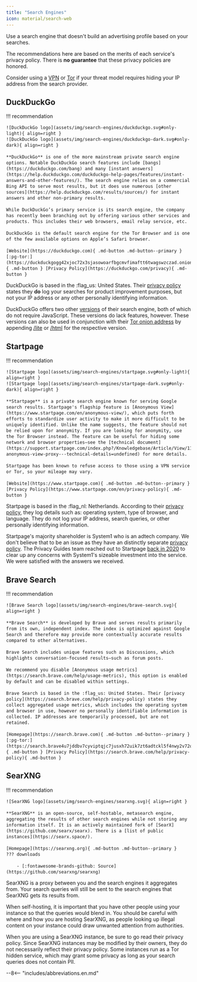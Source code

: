 ```yaml
---
title: "Search Engines"
icon: material/search-web
---
```

Use a search engine that doesn't build an advertising profile based on your searches.

The recommendations here are based on the merits of each service's privacy policy. There is **no guarantee** that these privacy policies are honored.

Consider using a [VPN](vpn.md) or [Tor](https://www.torproject.org/) if your threat model requires hiding your IP address from the search provider.

## DuckDuckGo

!!! recommendation

    ![DuckDuckGo logo](assets/img/search-engines/duckduckgo.svg#only-light){ align=right }
    ![DuckDuckGo logo](assets/img/search-engines/duckduckgo-dark.svg#only-dark){ align=right }

    **DuckDuckGo** is one of the more mainstream private search engine options. Notable DuckDuckGo search features include [bangs](https://duckduckgo.com/bang) and many [instant answers](https://help.duckduckgo.com/duckduckgo-help-pages/features/instant-answers-and-other-features/). The search engine relies on a commercial Bing API to serve most results, but it does use numerous [other sources](https://help.duckduckgo.com/results/sources/) for instant answers and other non-primary results.

    While DuckDuckGo’s primary service is its search engine, the company has recently been branching out by offering various other services and products. This includes their web browsers, email relay service, etc.

    DuckDuckGo is the default search engine for the Tor Browser and is one of the few available options on Apple’s Safari browser.

    [Website](https://duckduckgo.com){ .md-button .md-button--primary } [:pg-tor:](https://duckduckgogg42xjoc72x3sjasowoarfbgcmvfimaftt6twagswzczad.onion){ .md-button } [Privacy Policy](https://duckduckgo.com/privacy){ .md-button }

DuckDuckGo is based in the :flag_us: United States. Their [privacy policy](https://duckduckgo.com/privacy) states they **do** log your searches for product improvement purposes, but not your IP address or any other personally identifying information.

DuckDuckGo offers two other [versions](https://help.duckduckgo.com/features/non-javascript/) of their search engine, both of which do not require JavaScript. These versions do lack features, however. These versions can also be used in conjunction with their [Tor onion address](https://duckduckgogg42xjoc72x3sjasowoarfbgcmvfimaftt6twagswzczad.onion/) by appending [/lite](https://duckduckgogg42xjoc72x3sjasowoarfbgcmvfimaftt6twagswzczad.onion/lite) or [/html](https://duckduckgogg42xjoc72x3sjasowoarfbgcmvfimaftt6twagswzczad.onion/html) for the respective version.

## Startpage

!!! recommendation

    ![Startpage logo](assets/img/search-engines/startpage.svg#only-light){ align=right }
    ![Startpage logo](assets/img/search-engines/startpage-dark.svg#only-dark){ align=right }

    **Startpage** is a private search engine known for serving Google search results. Startpage's flagship feature is [Anonymous View](https://www.startpage.com/en/anonymous-view/), which puts forth efforts to standardize user activity to make it more difficult to be uniquely identified. Unlike the name suggests, the feature should not be relied upon for anonymity. If you are looking for anonymity, use the Tor Browser instead. The feature can be useful for hiding some network and browser properties—see the [technical document](https://support.startpage.com/index.php?/Knowledgebase/Article/View/1185/0/the-anonymous-view-proxy---technical-details=undefined) for more details.

    Startpage has been known to refuse access to those using a VPN service or Tor, so your mileage may vary.

    [Website](https://www.startpage.com){ .md-button .md-button--primary } [Privacy Policy](https://www.startpage.com/en/privacy-policy){ .md-button }

Startpage is based in the :flag_nl: Netherlands. According to their [privacy policy](https://www.startpage.com/en/privacy-policy/), they log details such as: operating system, type of browser, and language. They do not log your IP address, search queries, or other personally identifying information.

Startpage's majority shareholder is System1 who is an adtech company. We don't believe that to be an issue as they have an distinctly separate [privacy policy](https://system1.com/terms/privacy-policy). The Privacy Guides team reached out to Startpage [back in 2020](https://web.archive.org/web/20210118031008/https://blog.privacytools.io/relisting-startpage/) to clear up any concerns with System1's sizeable investment into the service. We were satisfied with the answers we received.

## Brave Search

!!! recommendation

    ![Brave Search logo](assets/img/search-engines/brave-search.svg){ align=right }

    **Brave Search** is developed by Brave and serves results primarily from its own, independent index. The index is optimized against Google Search and therefore may provide more contextually accurate results compared to other alternatives.

    Brave Search includes unique features such as Discussions, which highlights conversation-focused results—such as forum posts.

    We recommend you disable [Anonymous usage metrics](https://search.brave.com/help/usage-metrics), this option is enabled by default and can be disabled within settings.

    Brave Search is based in the :flag_us: United States. Their [privacy policy](https://search.brave.com/help/privacy-policy) states they collect aggregated usage metrics, which includes the operating system and browser in use, however no personally identifiable information is collected. IP addresses are temporarily processed, but are not retained.

    [Homepage](https://search.brave.com){ .md-button .md-button--primary } [:pg-tor:](https://search.brave4u7jddbv7cyviptqjc7jusxh72uik7zt6adtckl5f4nwy2v72qd.onion){ .md-button } [Privacy Policy](https://search.brave.com/help/privacy-policy){ .md-button }

## SearXNG

!!! recommendation

    ![SearXNG logo](assets/img/search-engines/searxng.svg){ align=right }

    **SearXNG** is an open-source, self-hostable, metasearch engine, aggregating the results of other search engines while not storing any information itself. It is an actively maintained fork of [SearX](https://github.com/searx/searx). There is a [list of public instances](https://searx.space/).

    [Homepage](https://searxng.org){ .md-button .md-button--primary }
    ??? downloads

        - [:fontawesome-brands-github: Source](https://github.com/searxng/searxng)

SearXNG is a proxy between you and the search engines it aggregates from. Your search queries will still be sent to the search engines that SearXNG gets its results from.

When self-hosting, it is important that you have other people using your instance so that the queries would blend in. You should be careful with where and how you are hosting SearXNG, as people looking up illegal content on your instance could draw unwanted attention from authorities.

When you are using a SearXNG instance, be sure to go read their privacy policy. Since SearXNG instances may be modified by their owners, they do not necessarily reflect their privacy policy. Some instances run as a Tor hidden service, which may grant some privacy as long as your search queries does not contain PII.

--8<-- "includes/abbreviations.en.md"
